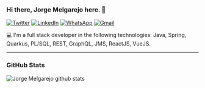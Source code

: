 ### Hi there, Jorge Melgarejo here. 👋

[![Twitter](https://img.shields.io/badge/Twitter-1DA1F2?style=for-the-badge&logo=twitter&logoColor=white)](https://twitter.com/jorgeluis_me)
[![LinkedIn](https://img.shields.io/badge/LinkedIn-0077B5?style=for-the-badge&logo=linkedin&logoColor=white)](https://www.linkedin.com/in/jlmelgarejo/)
[![WhatsApp](https://img.shields.io/badge/WhatsApp-25D366?style=for-the-badge&logo=whatsapp&logoColor=white&link=https://api.whatsapp.com/send?phone=5567981052680)](https://api.whatsapp.com/send?phone=5567981052680)
[![Gmail](https://img.shields.io/badge/Gmail-D14836?style=for-the-badge&logo=gmail&logoColor=white)](mailto:melgarejo.colarte@gmail.com)

💻 I'm a full stack developer in the following technologies: Java, Spring, Quarkus, PL/SQL, REST, GraphQL, JMS, ReactJS, VueJS.

---
### GitHub Stats

![Jorge Melgarejo github stats](https://github-readme-stats.vercel.app/api?username=joorgelm&show_icons=true)

